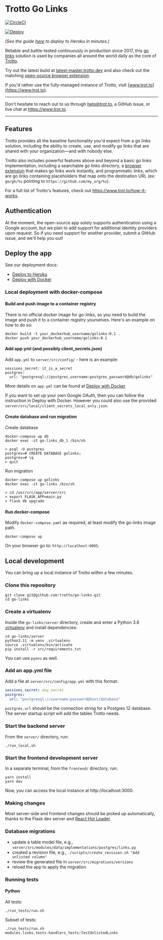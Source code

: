 # Trotto Go Links

[![CircleCI](https://dl.circleci.com/status-badge/img/circleci/Wp5qWwVchXp4teudjvx2zq/3F8UyJs2UMqV9cR5YLdip9/tree/master.svg?style=svg&circle-token=5eb7268ab9c1eb72a0991609d3c7292340397c25)](https://dl.circleci.com/status-badge/redirect/circleci/Wp5qWwVchXp4teudjvx2zq/3F8UyJs2UMqV9cR5YLdip9/tree/master)

[![Deploy](https://www.herokucdn.com/deploy/button.svg)](https://heroku.com/deploy?template=https://github.com/trotto/go-links)

_(See the guide [here](https://www.trot.to/docs/deploy/deploy-to-heroku) to deploy to Heroku in minutes.)_

Reliable and battle-tested continuously in production since 2017, this [go links](https://www.trot.to/go-links) solution
is used by companies all around the world daily as the core of [Trotto](https://www.trot.to).

Try out the latest build at [latest-master.trotto.dev](https://latest-master.trotto.dev) and also check out the
matching [open-source browser extension](https://github.com/trotto/browser-extension).

If you'd rather use the fully-managed instance of Trotto, visit [www.trot.to](https://www.trot.to).

---

Don't hesitate to reach out to us through help@trot.to, a GitHub issue, or live chat
at https://www.trot.to.

---

## Features

Trotto provides all the baseline functionality you'd expect from a go links solution, including the ability to
create, use, and modify go links that are shared with your organization—and with nobody else.

Trotto also includes powerful features above and beyond a basic go links implementation, including a searchable go
links directory, a [browser extension](https://github.com/trotto/browser-extension) that makes go links work instantly,
and programmatic links, which are go links containing placeholders that map onto the destination
URL (ex: `go/gh/%s` pointing to `https://github.com/my_org/%s`).

For a full list of Trotto's features, check out https://www.trot.to/how-it-works.

## Authentication

At the moment, the open-source app solely supports authentication using a Google account,
but we plan to add support for additional identity providers upon request. So if you need support
for another provider, submit a GitHub issue, and we'll help you out!

## Deploy the app

See our deployment docs:

- [Deploy to Heroku](http://www.trot.to/docs/deploy/deploy-to-heroku)
- [Deploy with Docker](http://www.trot.to/docs/deploy/deploy-with-docker)

### Local deployment with docker-compose

#### Build and push image to a container registry

There is no official docker image for go-links, so you need to build the image
and push it to a container registry yourselves.
Here's an example on how to do so:

```
docker build -t your_dockerhub_username/golinks:0.1 .
docker push your_dockerhub_username/golinks:0.1
```

#### Add app.yml (and possibly client_secrets.json)

Add `app.yml` to `server/src/config/` - here is an example:
```
sessions_secret: it_is_a_secret
postgres:
  url: "postgresql://postgres_username:postgres_password@db/golinks"
```
More details on `app.yml` can be found at [Deploy with Docker](http://www.trot.to/docs/deploy/deploy-with-docker)

If you want to set up your own Google OAuth, then you can follow the instruction in Deploy with Docker.
However you could also use the provided `server/src/local/client_secrets_local_only.json`.

#### Create database and run migration

Create database
```
docker-compose up db
docker exec -it go-links_db_1 /bin/sh

> psql -U postgres
postgres=# CREATE DATABASE golinks;
postgres=# \q
> quit
```

Run migration
```
docker-compose up golinks
docker exec -it go-links /bin/sh

> cd /usr/src/app/server/src
> export FLASK_APP=main.py
> flask db upgrade
```

#### Run docker-compose

Modify `docker-compose.yaml` as required, at least modify the go-links image path.

```
docker-compose up
```

On your browser go to: `http://localhost:9095`.

## Local development

You can bring up a local instance of Trotto within a few minutes.

### Clone this repository

```
git clone git@github.com:trotto/go-links.git
cd go-links
```

### Create a virtualenv

Inside the `go-links/server` directory, create and enter a
Python 3.8 [virtualenv](https://docs.python.org/3/library/venv.html) and install dependencies:

```
cd go-links/server
python3.11 -m venv .virtualenv
source .virtualenv/bin/activate
pip install -r src/requirements.txt
```

You can use `pyenv` as well.

### Add an app.yml file

Add a file at `server/src/config/app.yml` with this format:

```yaml
sessions_secret: any_secret
postgres:
  url: "postgresql://username:password@host/database"
```

`postgres.url` should be the connection string for a Postgres 12 database. The server
startup script will add the tables Trotto needs.

### Start the backend server

From the `server/` directory, run:

```
./run_local.sh
```

### Start the frontend development server

In a separate terminal, from the `frontend/` directory, run:

```
yarn install
yarn dev
```

Now, you can access the local instance at http://localhost:3000.

### Making changes

Most server-side and frontend changes should be picked up automatically, thanks to the Flask dev server and
[React Hot Loader](https://github.com/gaearon/react-hot-loader).

### Database migrations

- update a table model file, e.g., `server/src/modules/data/implementations/postgres/links.py`
- created a revision file, e.g., `./scripts/create_revision.sh "Add unlisted column"`
- review the generated file in `server/src/migrations/versions`
- reload the app to apply the migration

### Running tests

#### Python

All tests:

```
./run_tests/run.sh
```

Subset of tests:

```
./run_tests/run.sh modules.links.tests.handlers_tests:TestUnlistedLinks
```
